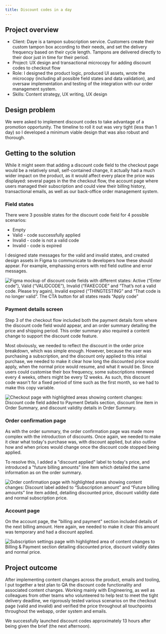 ```yaml
---
title: Discount codes in a day
---
```


<link rel="stylesheet" href="/../style.css">

## Project overview

* Client: Daye is a tampon subscription service. Customers create their custom tampon box according to their needs, and set the delivery frequency based on their cycle length. Tampons are delivered directly to their door just in time for their period.
* Project: UX design and transactional microcopy for adding discount codes to checkout flow
* Role: I designed the product logic, produced UI assets, wrote the microcopy (including all possible field states and data validation), and oversaw implementation and testing of the integration with our order management system.
* Skills: Content strategy, UX writing, UX design

## Design problem

We were asked to implement discount codes to take advantage of a promotion opportunity. The timeline to roll it out was very tight (less than 1 day) so I developed a minimum viable design that was also robust and thorough.

## Getting to the solution

While it might seem that adding a discount code field to the checkout page would be a relatively small, self-contained change, it actually had a much wider impact on the product, as it would affect every place the price was displayed: several pages in the the checkout flow, the account page where users managed their subscription and could view their billing history, transactional emails, as well as our back-office order management system.

### Field states

There were 3 possible states for the discount code field for 4 possible scenarios:

* Empty
* Valid - code successfully applied
* Invalid - code is not a valid code
* Invalid - code is expired

I designed state messages for the valid and invalid states, and created design assets in Figma to communicate to developers how these should appear. For example, emphasising errors with red field outline and error messages.

![Figma mockup of discount code fields with different states: Active (“Enter code”), Valid (“VALIDCODE”), Invalid (“FAKECODE” and “That’s not a valid code. Please try again), Invalid expired (“THINGTESTING” and “That code is no longer valid”. The CTA button for all states reads “Apply code”](https://user-images.githubusercontent.com/12902836/192862623-d44575d1-fd0f-499d-95c2-877c701c366f.png)

### Payment details screen

Step 3 of the checkout flow included both the payment details form where the discount code field would appear, and an order summary detailing the price and shipping period. This order summary also required a content change to support the discount code feature.

Most obviously, we needed to reflect the discount in the order price breakdown, which was simple enough. However, because the user was purchasing a subscription, and the discount only applied to this initial purchase, we needed to make it clear how long the discounted price would apply, when the normal price would resume, and what it would be. Since users could customise their box frequency, some subscriptions renewed every 4 weeks, others might be every 12 weeks. As such, this discount code wasn't for a fixed period of time such as the first month, so we had to make this copy variable.

![Checkout page with highlighted areas showing content changes: Discount code field added to Payment Details section, discount line item in Order Summary, and discount validity details in Order Summary.](https://user-images.githubusercontent.com/12902836/192863021-82f572d4-3acc-446e-9825-73eeecd59bfd.jpeg)

### Order confirmation page

As with the order summary, the order confirmation page was made more complex with the introduction of discounts. Once again, we needed to make it clear what today's purchase was, with discount applied, but also outline how and when prices would change once the discount code stopped being applied.

To resolve this, I added a "discount applied" label to today's price, and introduced a "future billing amounts" line item which detailed the same information as on the order summary. 

![Order confirmation page with highlighted areas showing content changes: Discount label added to “Subscription amount” and “Future billing amounts” line item added, detailing discounted price, discount validity date and normal subscription price.](https://user-images.githubusercontent.com/12902836/192863127-5929665e-82ac-4f28-8074-a515d3e80856.jpeg)

### Account page

On the account page, the "billing and payment" section included details of the next billing amount. Here again, we needed to make it clear this amount was temporary and had a discount applied.

![Subscription settings page with highlighted area of content changes to Billing & Payment section detailing discounted price, discount validity dates and normal price.](https://user-images.githubusercontent.com/12902836/192863304-2dc3c4d9-f930-42d8-9241-390bdc2e8f66.jpeg)

## Project outcome

After implementing content changes across the product, emails and tooling, I put together a test plan to QA the discount code functionality and associated content changes. Working mainly with Engineering, as well as colleagues from other teams who volunteered to help test to meet the tight delivery deadline, we rigorously tested various scenarios on the checkout page (valid and invalid) and verified the price throughout all touchpoints throughout the webapp, order system and emails.

We successfully launched discount codes approximately 13 hours after being given the brief (the next afternoon).
